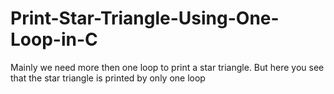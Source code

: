 # Print-Star-Triangle-Using-One-Loop-in-C
Mainly we need more then one loop to print a star triangle. But here you see that the star triangle is printed by only one loop 
